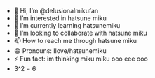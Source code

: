 - 👋 Hi, I’m @delusionalmikufan
- 👀 I’m interested in hatsune miku
- 🌱 I’m currently learning hatsunemiku
- 💞️ I’m looking to collaborate with hatsune miku
- 📫 How to reach me through hatsune miku
- 😄 Pronouns: Ilove/hatsunemiku
- ⚡ Fun fact: im thinking miku miku ooo eee ooo
- 3^2 = 6
<!---
1i2022szymon25/1i2022szymon25 is a ✨ special ✨ repository because its `README.md` (this file) appears on your GitHub profile.
You can click the Preview link to take a look at your changes.
--->
